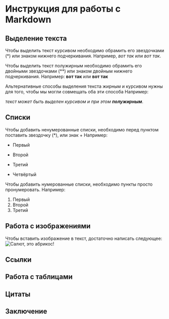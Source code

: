 # Инструкция для работы с Markdown

## Выделение текста

Чтобы выделить текст курсивом необходимо обрамить его  звездочками (*) или знаком нижнего подчеркивания. Например, *вот так* или _вот так_.

Чтобы выделить текст полужирным необходимо обрамить его двойными звездочками (**) или знаком двойным нижнего подчеркивания. Например: **вот так** или __вот так__

Альтернативные способы выделения текста жирным и курсивом нужны для того, чтобы мы могли совмещать оба эти способа
Например:

_текст может быть выделен курсивом и при этом **полужирным**_.

## Списки

Чтобы добавить ненумерованные списки, необходимо перед пунктом поставить звездочку (*), или знак +
Например:

* Первый

* Второй

* Третий

* Четвёртый

Чтобы добавить нумерованные списки, необходимо пункты просто пронумеровать.
Например:

1. Первый
2. Второй
3. Третий

## Работа с изображениями

Чтобы вставить изображение в текст, достаточно написать следующее:
![Салют, это абрикос!](704834_original.jpg)

## Ссылки

## Работа с таблицами

## Цитаты

## Заключение
